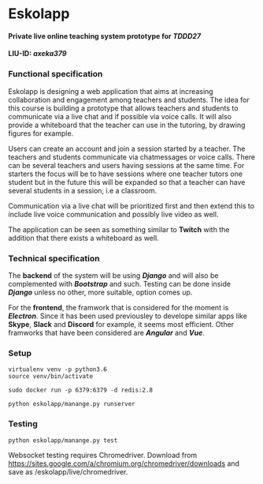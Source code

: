 # Eskolapp

#### Private live online teaching system prototype for _TDDD27_
**LIU-ID: _axeka379_**

### Functional specification
Eskolapp is designing a web application that aims at increasing collaboration and engagement among teachers and students.
The idea for this course is building a prototype that allows teachers and students to communicate via a live chat and if possible via voice calls. It will also provide a whiteboard that the teacher can use in the tutoring, by drawing figures for example.

Users can create an account and join a session started by a teacher. The teachers and students communicate via chatmessages or voice calls. There can be several teachers and users having sessions at the same time. For starters the focus will be to have sessions where one teacher tutors one student but in the future this will be expanded so that a teacher can have several students in a session, i.e a classroom.

Communication via a live chat will be prioritized first and then extend this to include live voice communication and possibly live video as well.

The application can be seen as something similar to **Twitch** with the addition that there exists a whiteboard as well.

### Technical specification
The **backend** of the system will be using **_Django_** and will also be complemented with **_Bootstrap_** and such. Testing can be done inside **_Django_** unless no other, more suitable, option comes up.

For the **frontend**, the framwork that is considered for the moment is **_Electron_**. Since it has been used previousley to develope similar apps like **Skype**, **Slack** and **Discord** for example, it seems most efficient. Other framworks that have been considered are **_Angular_** and **_Vue_**.

### Setup
```
virtualenv venv -p python3.6
source venv/bin/activate

sudo docker run -p 6379:6379 -d redis:2.8

python eskolapp/manange.py runserver
```

### Testing
```
python eskolapp/manange.py test
```
Websocket testing requires Chromedriver. Download from https://sites.google.com/a/chromium.org/chromedriver/downloads and save as /eskolapp/live/chromedriver.